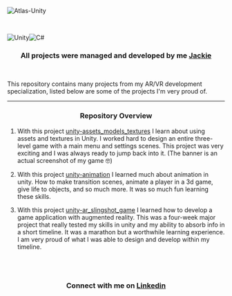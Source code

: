 
![Atlas-Unity](https://github.com/user-attachments/assets/f76d8822-05fb-4a8a-a319-aeb135b60138)

<br>

![Unity](https://img.shields.io/badge/unity-%23000000.svg?style=for-the-badge&logo=unity&logoColor=white)![C#](https://img.shields.io/badge/c%23-%23239120.svg?style=for-the-badge&logo=csharp&logoColor=white)

<h3><p align="center">
All projects were managed and developed by me <a href="https://github.com/Srixx24/">Jackie</a>
</h3></p>

<br>

This repository contains many projects from my AR/VR development specialization, listed below are some of the projects I'm very proud of.

---
<center> <h3>Repository Overview</h3> </center>

1. With this project <a href="https://github.com/Srixx24/atlas-unity/tree/main/unity-assets_models_textures">unity-assets_models_textures</a> I learn about using assets and textures in Unity. I worked hard to design an entire three-level game with a main menu and settings scenes. This project was very exciting and I was always ready to jump back into it. (The banner is an actual screenshot of my game 🤓)

2. With this project <a href="https://github.com/Srixx24/atlas-unity/tree/main/unity-animation">unity-animation</a> I learned much about animation in unity. How to make transition scenes, animate a player in a 3d game, give life to objects, and so much more. It was so much fun learning these skills.

3. With this project <a href="https://github.com/Srixx24/atlas-unity/tree/main/unity-ar_slingshot_game">unity-ar_slingshot_game</a> I learned how to develop a game application with augmented reality. This was a four-week major project that really tested my skills in unity and my ability to absorb info in a short timeline. It was a marathon but a worthwhile learning experience. I am very proud of what I was able to design and develop within my timeline.


<br>
<br>
<h3><p align="center">
Connect with me on <a href="https://www.linkedin.com/in/jackielovins/">Linkedin</a>
</p></h3>
